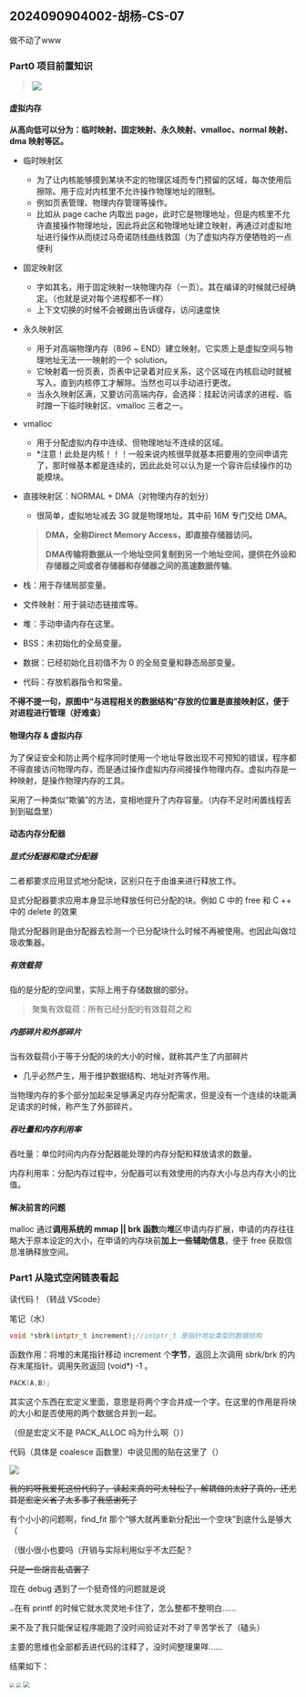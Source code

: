 ## 2024090904002-胡杨-CS-07

做不动了www

### Part0 项目前置知识

> ![](img\1.png)



#### 虚拟内存

**从高向低可以分为：临时映射、固定映射、永久映射、vmalloc、normal 映射、dma 映射等区。**

- 临时映射区

  - 为了让内核能够摸到某块不定的物理区域而专门预留的区域，每次使用后擦除。用于应对内核里不允许操作物理地址的限制。
  - 例如页表管理、物理内存管理等操作。
  - 比如从 page cache 内取出 page，此时它是物理地址，但是内核里不允许直接操作物理地址，因此将此区和物理地址建立映射，再通过对虚拟地址进行操作从而绕过马奇诺防线曲线救国（为了虚拟内存方便牺牲的一点便利

- 固定映射区

  - 字如其名，用于固定映射一块物理内存（一页）。其在编译的时候就已经确定。（也就是说对每个进程都不一样）
  - 上下文切换的时候不会被踢出告诉缓存，访问速度快

- 永久映射区

  - 用于对高端物理内存（896 ~ END）建立映射。它实质上是虚拟空间与物理地址无法一一映射的一个 solution。
  - 它映射着一份页表，页表中记录着对应关系，这个区域在内核启动时就被写入，直到内核停工才解除。当然也可以手动进行更改。
  - 当永久映射区满，又要访问高端内存，会选择：挂起访问请求的进程、临时蹭一下临时映射区、vmalloc 三者之一。

- vmalloc 

  - 用于分配虚拟内存中连续、但物理地址不连续的区域。
  - *注意！此处是内核！！！一般来说内核很早就基本把要用的空间申请完了，那时候基本都是连续的，因此此处可以认为是一个容许后续操作的功能模块。

- 直接映射区：NORMAL + DMA（对物理内存的划分）

  - 很简单，虚拟地址减去 3G 就是物理地址。其中前 16M 专门交给 DMA。	

  > **DMA，全称Direct Memory Access，即直接存储器访问。**
  >
  > **DMA传输将数据从一个地址空间复制到另一个地址空间，提供在外设和存储器之间或者存储器和存储器之间的高速数据传输**。

- 栈：用于存储局部变量。
- 文件映射：用于装动态链接库等。
- 堆：手动申请内存在这里。
- BSS：未初始化的全局变量。
- 数据：已经初始化且初值不为 0 的全局变量和静态局部变量。
- 代码：存放机器指令和常量。

**不得不提一句，原图中“与进程相关的数据结构”存放的位置是直接映射区，便于对进程进行管理（好难查）**

#### 物理内存 & 虚拟内存

为了保证安全和防止两个程序同时使用一个地址导致出现不可预知的错误，程序都不得直接访问物理内存，而是通过操作虚拟内存间接操作物理内存。虚拟内存是一种映射，是操作物理内存的工具。

采用了一种类似“欺骗”的方法，变相地提升了内存容量。（内存不足时闲置线程丢到到磁盘里）

#### 动态内存分配器

##### 显式分配器和隐式分配器

二者都要求应用显式地分配块，区别只在于由谁来进行释放工作。

显式分配器要求应用本身显示地释放任何已分配的块。例如 C 中的 free 和 C ++ 中的 delete 的效果

隐式分配器则是由分配器去检测一个已分配块什么时候不再被使用。也因此叫做垃圾收集器。

##### 有效载荷

指的是分配的空间里，实际上用于存储数据的部分。

> 聚集有效载荷：所有已经分配的有效载荷之和

##### 内部碎片和外部碎片

当有效载荷小于等于分配的块的大小的时候，就称其产生了内部碎片

- 几乎必然产生，用于维护数据结构、地址对齐等作用。

当物理内存的多个部分加起来足够满足内存分配需求，但是没有一个连续的块能满足请求的时候，称产生了外部碎片。

##### 吞吐量和内存利用率

吞吐量：单位时间内内存分配器能处理的内存分配和释放请求的数量。

内存利用率：分配内存过程中，分配器可以有效使用的内存大小与总内存大小的比值。

#### 解决前言的问题

malloc 通过**调用系统的 mmap || brk 函数**向**堆**区申请内存扩展，申请的内存往往略大于原本设定的大小，在申请的内存块前**加上一些辅助信息**，便于 free 获取信息准确释放空间。

### Part1 从隐式空闲链表看起

读代码！（转战 VScode）

笔记（水）



```c
void *sbrk(intptr_t increment);//intptr_t 是指针地址类型的数据结构
```

函数作用：将堆的末尾指针移动 increment 个**字节**，返回上次调用 sbrk/brk 的内存末尾指针。调用失败返回 (void*) -1 。



```c
PACK(A,B);
```

其实这个东西在宏定义里面，意思是将两个字合并成一个字。在这里的作用是将块的大小和是否使用的两个数据合并到一起。

（但是宏定义不是 PACK_ALLOC 吗为什么啊（））

代码（具体是 coalesce 函数里）中说见图的贴在这里了（）

![](img\understand.jpg)

~~我的妈呀我爱死这份代码了，读起来真的可太轻松了，解耦做的太好了真的，还尤其是宏定义省了太多事了我感谢死了~~

有个小小的问题啊，find_fit 那个“够大就再重新分配出一个空块”到底什么是够大（

（很小很小也要吗（开销与实际利用似乎不太匹配？

~~只是一些胡言乱语罢了~~

现在 debug 遇到了一个挺奇怪的问题就是说

<img src="img/2.png" style="zoom:20%;" /><img src="img/3.png" style="zoom: 33%;" />在有 printf 的时候它就水灵灵地卡住了，怎么整都不整明白……

来不及了我只能保证程序能跑了没时间验证对不对了辛苦学长了（磕头）

主要的思维也全部都丢进代码的注释了，没时间整理果咩……

结果如下：

<img src="img/result1.png" style="zoom:50%;" />

<img src="img/result2.png" style="zoom: 50%;" />

<img src="img/result3.png" style="zoom: 67%;" />

